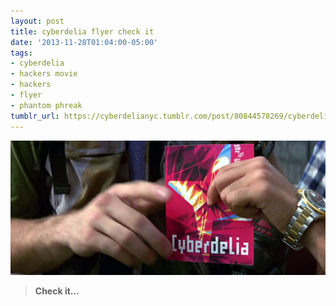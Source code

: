 ```yaml
---
layout: post
title: cyberdelia flyer check it
date: '2013-11-28T01:04:00-05:00'
tags:
- cyberdelia
- hackers movie
- hackers
- flyer
- phantom phreak
tumblr_url: https://cyberdelianyc.tumblr.com/post/80844578269/cyberdelia-flyer-check-it
---
```

 ![](/images/tumblr_n32rd3GB9k1tqzrm7o1_1280.jpg)  

> **Check it…**
